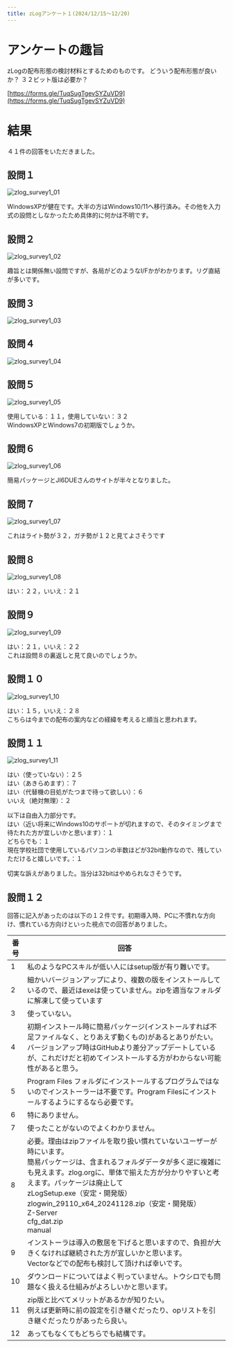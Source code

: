```yaml
---
title: zLogアンケート１(2024/12/15～12/20)
---
```


# アンケートの趣旨

zLogの配布形態の検討材料とするためのものです。
どういう配布形態が良いか？
３２ビット版は必要か？

[https://forms.gle/TuqSugTgevSYZuVD9](https://forms.gle/TuqSugTgevSYZuVD9)

# 結果

４１件の回答をいただきました。

## 設問１

![zlog_survey1_01](https://github.com/user-attachments/assets/3efbf10c-501a-4695-a5db-9e64512a047a)

WindowsXPが健在です。大半の方はWindows10/11へ移行済み。その他を入力式の設問としなかったため具体的に何かは不明です。  

## 設問２

![zlog_survey1_02](https://github.com/user-attachments/assets/6c3defdc-6b49-4d65-9656-396b1177e426)

趣旨とは関係無い設問ですが、各局がどのようなI/Fかがわかります。リグ直結が多いです。  

## 設問３

![zlog_survey1_03](https://github.com/user-attachments/assets/d999ce74-2f75-40b5-90e5-4ab5499943d1)

## 設問４

![zlog_survey1_04](https://github.com/user-attachments/assets/d224c4e9-d6a8-44e5-8f2a-ae51b91612a7)

## 設問５

![zlog_survey1_05](https://github.com/user-attachments/assets/c88674ad-31c9-4a15-ab9e-18d71699992a)

使用している：１１，使用していない：３２  
WindowsXPとWindows7の初期版でしょうか。  

## 設問６

![zlog_survey1_06](https://github.com/user-attachments/assets/3aeba561-5a08-4cb5-952b-15711ecb9d18)

簡易パッケージとJI6DUEさんのサイトが半々となりました。  

## 設問７

![zlog_survey1_07](https://github.com/user-attachments/assets/08327f94-0ca9-4fa3-9a9f-ad1057f12e5e)

これはライト勢が３２，ガチ勢が１２と見てよさそうです  

## 設問８

![zlog_survey1_08](https://github.com/user-attachments/assets/31c4be0a-f71d-4423-a91c-bf44d351f3bd)

はい：２２，いいえ：２１  

## 設問９

![zlog_survey1_09](https://github.com/user-attachments/assets/a79069f7-7ee6-4e85-9e77-fb07d0d4c65b)

はい：２１，いいえ：２２  
これは設問８の裏返しと見て良いのでしょうか。  

## 設問１０

![zlog_survey1_10](https://github.com/user-attachments/assets/7f2eeba0-5995-4765-a6ff-2c1a5718e31e)

はい：１５，いいえ：２８  
こちらは今までの配布の案内などの経緯を考えると順当と思われます。

## 設問１１

![zlog_survey1_11](https://github.com/user-attachments/assets/a8611124-66b2-415f-a692-f4baa91d59e6)

はい（使っていない）：２５  
はい（あきらめます）：７  
はい（代替機の目処がたつまで待って欲しい）：６  
いいえ（絶対無理）：２  
  
以下は自由入力部分です。  
はい（近い将来にWindows10のサポートが切れますので、そのタイミングまで待たれた方が宜しいかと思います）：１  
どちらでも：１  
現在学校社団で使用しているパソコンの半数ほどが32bit動作なので、残していただけると嬉しいです。：１  

切実な訴えがありました。当分は32bitはやめられなさそうです。  

## 設問１２

回答に記入があったのは以下の１２件です。初期導入時、PCに不慣れな方向け、慣れている方向けといった視点での回答がありました。  

|番号|回答|
| --- | --- |
|1|私のようなPCスキルが低い人にはsetup版が有り難いです。|
|2|細かいバージョンアップにより、複数の版をインストールしているので、最近はexeは使っていません。zipを適当なフォルダに解凍して使っています|
|3|使っていない。|
|4|初期インストール時に簡易パッケージ(インストールすれば不足ファイルなく、とりあえず動くもの)があるとありがたい。バージョンアップ時はGitHubより差分アップデートしているが、これだけだと初めてインストールする方がわからない可能性があると思う。|
|5|Program Files フォルダにインストールするプログラムではないのでインストーラーは不要です。Program Filesにインストールするようにするなら必要です。|
|6|特にありません。|
|7|使ったことがないのでよくわかりません。|
|8|必要。理由はzipファイルを取り扱い慣れていないユーザーが時にいます。<br>簡易パッケージは、含まれるフォルダデータが多く逆に複雑にも見えます。zlog.orgに、単体で揃えた方が分かりやすいと考えます。パッケージは廃止して<br>zLogSetup.exe（安定・開発版）<br>zlogwin_29110_x64_20241128.zip（安定・開発版）<br>Z-Server<br>cfg_dat.zip<br>manual<br>|
|9|インストーラは導入の敷居を下げると思いますので、負担が大きくなければ継続された方が宜しいかと思います。<br>Vectorなどでの配布も検討して頂ければ幸いです。|
|10|ダウンロードについてはよく判っていません。トウシロでも問題なく扱える仕組みがよろしいかと思います。|
|11|zip版と比べてメリットがあるかが知りたい。<br>例えば更新時に前の設定を引き継ぐだったり、opリストを引き継ぐだったりがあったら良い。|
|12|あってもなくてもどちらでも結構です。|

